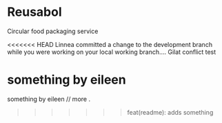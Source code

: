 # Reusabol
Circular food packaging service

<<<<<<< HEAD
Linnea committed a change to the development branch while you were working on your local working branch....
Gilat
conflict test


something by eileen
=======
something by eileen // more
.
>>>>>>> feat(readme): adds something
